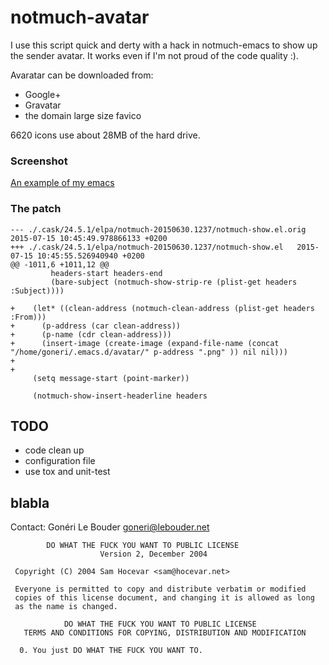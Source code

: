 # notmuch-avatar

I use this script quick and derty with a hack in notmuch-emacs to show up the sender
avatar. It works even if I'm not proud of the code quality :).

Avaratar can be downloaded from:

* Google+
* Gravatar
* the domain large size favico

6620 icons use about 28MB of the hard drive.

### Screenshot

[An example of my emacs](notmuch.png)

### The patch

    --- ./.cask/24.5.1/elpa/notmuch-20150630.1237/notmuch-show.el.orig      2015-07-15 10:45:49.978866133 +0200
    +++ ./.cask/24.5.1/elpa/notmuch-20150630.1237/notmuch-show.el   2015-07-15 10:45:55.526940940 +0200
    @@ -1011,6 +1011,12 @@
             headers-start headers-end
             (bare-subject (notmuch-show-strip-re (plist-get headers :Subject))))
     
    +    (let* ((clean-address (notmuch-clean-address (plist-get headers :From)))
    +      (p-address (car clean-address))
    +      (p-name (cdr clean-address)))
    +      (insert-image (create-image (expand-file-name (concat "/home/goneri/.emacs.d/avatar/" p-address ".png" )) nil nil)))
    +
    +
         (setq message-start (point-marker))
     
         (notmuch-show-insert-headerline headers

## TODO

* code clean up
* configuration file
* use tox and unit-test

## blabla

Contact: Gonéri Le Bouder <goneri@lebouder.net>


            DO WHAT THE FUCK YOU WANT TO PUBLIC LICENSE
                        Version 2, December 2004
    
     Copyright (C) 2004 Sam Hocevar <sam@hocevar.net>
    
     Everyone is permitted to copy and distribute verbatim or modified
     copies of this license document, and changing it is allowed as long
     as the name is changed.
    
                DO WHAT THE FUCK YOU WANT TO PUBLIC LICENSE
       TERMS AND CONDITIONS FOR COPYING, DISTRIBUTION AND MODIFICATION
    
      0. You just DO WHAT THE FUCK YOU WANT TO.
